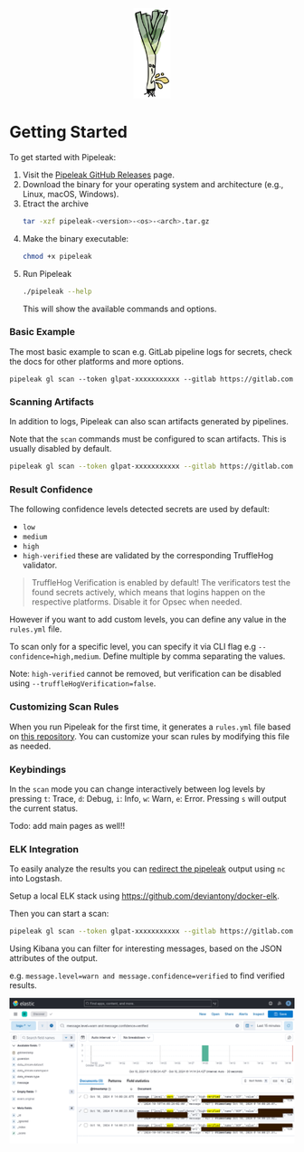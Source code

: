 <p align="center">
  <img style="max-height: 10rem" src="https://github.com/CompassSecurity/pipeleak/blob/main/docs/logo.png?raw=true">
</p>

# Getting Started

To get started with Pipeleak:

1. Visit the [Pipeleak GitHub Releases](https://github.com/CompassSecurity/pipeleak/releases) page.
2. Download the binary for your operating system and architecture (e.g., Linux, macOS, Windows).
3. Etract the archive
    ```bash
    tar -xzf pipeleak-<version>-<os>-<arch>.tar.gz
    ```
4. Make the binary executable:
   ```bash
   chmod +x pipeleak
   ```
5. Run Pipeleak
   ```bash
   ./pipeleak --help
   ```
   This will show the available commands and options.

### Basic Example

The most basic example to scan e.g. GitLab pipeline logs for secrets, check the docs for other platforms and more options.

```shell
pipeleak gl scan --token glpat-xxxxxxxxxxx --gitlab https://gitlab.com
```

### Scanning Artifacts

In addition to logs, Pipeleak can also scan artifacts generated by pipelines.

Note that the `scan` commands must be configured to scan artifacts. This is usually disabled by default.

```bash
pipeleak gl scan --token glpat-xxxxxxxxxxx --gitlab https://gitlab.com -a 
```

### Result Confidence

The following confidence levels detected secrets are used by default:
* `low`
* `medium`
* `high`
* `high-verified` these are validated by the corresponding TruffleHog validator.

> TruffleHog Verification is enabled by default! The verificators test the found secrets actively, which means that logins happen on the respective platforms. Disable it for Opsec when needed.

However if you want to add custom levels, you can define any value in the `rules.yml` file.

To scan only for a specific level, you can specify it via CLI flag e.g `--confidence=high,medium`. Define multiple by comma separating the values.

Note: `high-verified` cannot be removed, but verification can be disabled using `--truffleHogVerification=false`.

### Customizing Scan Rules

When you run Pipeleak for the first time, it generates a `rules.yml` file based on [this repository](https://github.com/mazen160/secrets-patterns-db/blob/master/db/rules-stable.yml). You can customize your scan rules by modifying this file as needed.

### Keybindings

In the `scan` mode you can change interactively between log levels by pressing `t`: Trace, `d`: Debug, `i`: Info, `w`: Warn, `e`: Error. Pressing `s` will output the current status.

Todo: add main pages as well!!

### ELK Integration

To easily analyze the results you can [redirect the pipeleak](https://github.com/deviantony/docker-elk?tab=readme-ov-file#injecting-data) output using `nc` into Logstash.

Setup a local ELK stack using https://github.com/deviantony/docker-elk. 

Then you can start a scan:
```bash
pipeleak gl scan --token glpat-xxxxxxxxxxx --gitlab https://gitlab.com  --json | nc -q0 localhost 50000
```

Using Kibana you can filter for interesting messages, based on the JSON attributes of the output.

e.g. `message.level=warn and message.confidence=verified` to find verified results.

![Kiabana Search](kibana.png)
